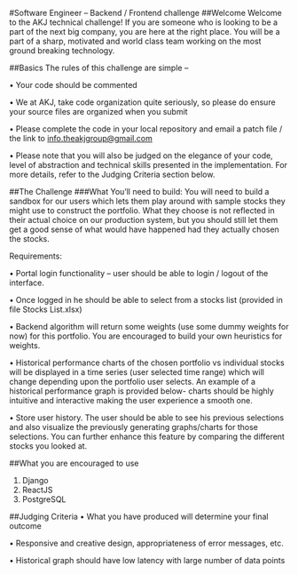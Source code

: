 #Software Engineer – Backend / Frontend challenge 
##Welcome
Welcome to the AKJ technical challenge! If you are someone who is looking to be a part of the next big company, you are here at the right place. You will be a part of a sharp, motivated and world class team working on the most ground breaking technology. 

##Basics 
The rules of this challenge are simple –

•	Your code should be commented

•	We at AKJ, take code organization quite seriously, so please do ensure your source files are organized when you submit

•	Please complete the code in your local repository and email a patch file / the link to info.theakjgroup@gmail.com

•	Please note that you will also be judged on the elegance of your code, level of abstraction and technical skills presented in the implementation. For more details, refer to the Judging Criteria section below.

##The Challenge
###What You’ll need to build:
You will need to build a sandbox for our users which lets them play around with sample stocks they might use to construct the portfolio. What they choose is not reflected in their actual choice on our production system, but you should still let them get a good sense of what would have happened had they actually chosen the stocks.

Requirements:

•	Portal login functionality – user should be able to login / logout of the interface.

•	Once logged in he should be able to select from a stocks list (provided in file Stocks List.xlsx) 

•	Backend algorithm will return some weights (use some dummy weights for now) for this portfolio. You are encouraged to build your own heuristics for weights.

•	Historical performance charts of the chosen portfolio vs individual stocks will be displayed in a time series (user selected time range) which will change depending upon the portfolio user selects.
An example of a historical performance graph is provided below- charts should be highly intuitive and interactive making the user experience a smooth one. 
 
•	Store user history. The user should be able to see his previous selections and also visualize the previously generating graphs/charts for those selections. You can further enhance this feature by comparing the different stocks you looked at.

##What you are encouraged to use
1.	Django
2.	ReactJS
3.	PostgreSQL

##Judging Criteria
•	What you have produced will determine your final outcome

•	Responsive and creative design, appropriateness of error messages, etc. 

•	Historical graph should have low latency with large number of data points

